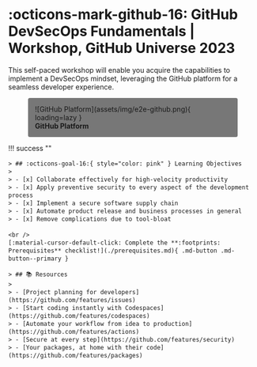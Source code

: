 # :octicons-mark-github-16: GitHub DevSecOps Fundamentals | Workshop, GitHub Universe 2023

<!-- markdownlint-disable MD033 -->

This self-paced workshop will enable you acquire the capabilities to implement a DevSecOps mindset, leveraging the GitHub platform for a seamless developer experience.

<figure markdown style="background-color: #777; padding: 1em; border-radius: 0.25em; color: var(--md-primary-fg-color);">
![GitHub Platform](assets/img/e2e-github.png){ loading=lazy }
<figcaption style="font-weight: bold; font-style: normal;">GitHub Platform</figcaption>
</figure>

!!! success ""

    > ## :octicons-goal-16:{ style="color: pink" } Learning Objectives
    >
    > - [x] Collaborate effectively for high-velocity productivity
    > - [x] Apply preventive security to every aspect of the development process
    > - [x] Implement a secure software supply chain
    > - [x] Automate product release and business processes in general
    > - [x] Remove complications due to tool-bloat

    <br />
    [:material-cursor-default-click: Complete the **:footprints: Prerequisites** checklist!](./prerequisites.md){ .md-button .md-button--primary }

    > ## 📚 Resources
    >
    > - [Project planning for developers](https://github.com/features/issues)
    > - [Start coding instantly with Codespaces](https://github.com/features/codespaces)
    > - [Automate your workflow from idea to production](https://github.com/features/actions)
    > - [Secure at every step](https://github.com/features/security)
    > - [Your packages, at home with their code](https://github.com/features/packages)
